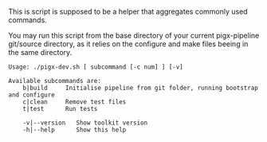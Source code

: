 This is script is supposed to be a helper that aggregates commonly used commands.

You may run this script from the base directory of your current pigx-pipeline git/source directory, 
as it relies on the configure and make files beeing in the same directory.  

```
Usage: ./pigx-dev.sh [ subcommand [-c num] ] [-v]

Available subcommands are:
    b|build     Initialise pipeline from git folder, running bootstrap and configure
    c|clean     Remove test files
    t|test      Run tests

    -v|--version   Show toolkit version
    -h|--help      Show this help
```
